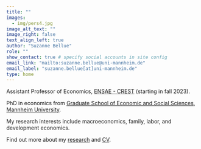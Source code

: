 ```yaml
---
title: "" 
images:
  - img/pers4.jpg
image_alt_text: ""
image_right: false
text_align_left: true
author: "Suzanne Bellue"
role: ""
show_contact: true # specify social accounts in site config
email_link: "mailto:suzanne.bellue@uni-mannheim.de" 
email_label: "suzanne.bellue[at]uni-mannheim.de"
type: home
---
```


Assistant Professor of Economics, [ENSAE - CREST](https://www.ensae.fr/en/research/center-research-economics-and-statistics-crest) (starting in fall 2023). 
 
PhD  in economics from [Graduate School of Economic and Social Sciences](https://www.uni-mannheim.de/gess/), [Mannheim University](https://www.vwl.uni-mannheim.de/en/). 

My research interests include macroeconomics, family, labor, and development economics.

Find out more about my [research](research) and [CV](uploads/resume.pdf).
